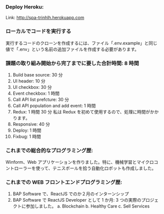 ### Deploy Heroku:

Link: http://spa-trinhlh.herokuapp.com

### ローカルでコードを実行する

実行するコードのクローンを作成するには、ファイル「.env.example」と同じ値で「.env」という名前の追加ファイルを作成する必要があります。

### 課題の取り組み開始から完了までに要した合計時間: 8 時間

1. Build base source: 30 分
2. UI header: 10 分
3. UI checkbox: 30 分
4. Event checkbox: 1 時間
5. Call API list prefcture: 30 分
6. Call API population and add event: 1 時間
7. Redux: 1 時間 30 分 私は Redux を初めて使用するので、処理に時間がかかります。
8. Responsive: 40 分
9. Deploy: 1 時間
10. Fixbug: 1 時間

### これまでの総合的なプログラミング歴:

Winform、Web アプリケーションを作りました。特に、機械学習とマイクロコントローラーを使って、テニスボールを拾う自動化ロボットも作成しました。

### これまでの WEB フロントエンドプログラミング歴:

1. BAP Software で、ReactJS でのか２月のインターンシップ
2. BAP Software で ReactJS Developer として 1 か月: 3 つの実際のプロジェクトに参加しました。
   a. Blockchain
   b. Healthy Care
   c. Sell Services

